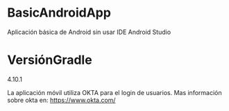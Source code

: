 # BasicAndroidApp
Aplicación básica de Android sin usar IDE Android Studio

# VersiónGradle
4.10.1

La aplicación móvil utiliza OKTA para el login de usuarios. Mas información sobre okta en: https://www.okta.com/

